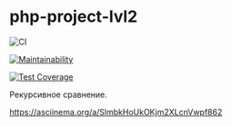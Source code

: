 # php-project-lvl2


![CI](https://github.com/lobr17/php-project-lvl2/workflows/CI/badge.svg)

[![Maintainability](https://api.codeclimate.com/v1/badges/3a5a41d6543119ed677f/maintainability)](https://codeclimate.com/github/lobr17/php-project-lvl2/maintainability)

[![Test Coverage](https://api.codeclimate.com/v1/badges/3a5a41d6543119ed677f/test_coverage)](https://codeclimate.com/github/lobr17/php-project-lvl2/test_coverage)


 Рекурсивное сравнение.
 
 https://asciinema.org/a/SlmbkHoUkOKjm2XLcnVwpf862
